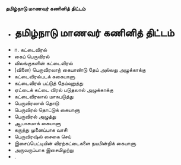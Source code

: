 **தமிழ்நாடு மாணவர் கணினித் திட்டம்**
- # தமிழ்நாடு மாணவர் கணினித் திட்டம்
- n. கட்டைவிரல்
- கைப் பெருவிரல்
- விலங்குகளின் கட்டைவிரல்
- (வினை) பெருவிரலாற் கையாண்டு தேய் அல்லது அழுக்காக்கு
- கட்டைவிரல்படக் ககையாளு
- கட்டைவிரல் பட்டுத் தேய்வுறுத்து
- ஏட்டைக் கட்டை விரல் படுதலால் அழுக்காக்கு
- கட்டைவிரலால் மாசுபடுத்து
- பெருவிரலால் தொடு
- பெருவிரல் தொட்டுக் கையாளு
- பெருவிரல் அழுத்து
- ஆபாசமாக் கையாளு
- கருத்து முனைப்பாக வாசி
- பெருவிரஷ்ல் சைகை செய்
- இசைப்பெட்டியின் விரற்கட்டைகளை நயமின்றிக் கையாளு
- அருவருப்பாக இசைமிழற்று
- .


